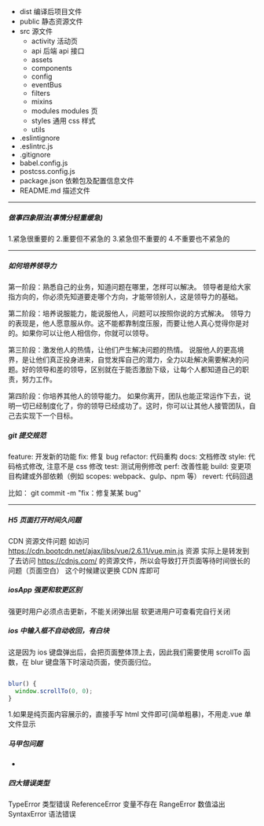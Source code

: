 - dist 编译后项目文件
- public 静态资源文件
- src 源文件
  - activity 活动页
  - api 后端 api 接口
  - assets
  - components
  - config
  - eventBus
  - filters
  - mixins
  - modules modules 页
  - styles 通用 css 样式
  - utils
- .eslintignore
- .eslintrc.js
- .gitignore
- babel.config.js
- postcss.config.js
- package.json 依赖包及配置信息文件
- README.md 描述文件

---

##### 做事四象限法(事情分轻重缓急)

1.紧急很重要的 2.重要但不紧急的 3.紧急但不重要的 4.不重要也不紧急的

---

##### 如何培养领导力

第一阶段：熟悉自己的业务，知道问题在哪里，怎样可以解决。
领导者是给大家指方向的，你必须先知道要走哪个方向，才能带领别人，这是领导力的基础。

第二阶段：培养说服能力，能说服他人，问题可以按照你说的方式解决。
领导力的表现是，他人愿意服从你。这不能都靠制度压服，而要让他人真心觉得你是对的。如果你可以让他人相信你，你就可以领导。

第三阶段：激发他人的热情，让他们产生解决问题的热情。
说服他人的更高境界，是让他们真正投身进来，自觉发挥自己的潜力，全力以赴解决需要解决的问题。好的领导和差的领导，区别就在于能否激励下级，让每个人都知道自己的职责，努力工作。

第四阶段：你培养其他人的领导能力。
如果你离开，团队也能正常运作下去，说明一切已经制度化了，你的领导已经成功了。这时，你可以让其他人接管团队，自己去实现下一个目标。

##### git 提交规范

feature: 开发新的功能
fix: 修复 bug
refactor: 代码重构
docs: 文档修改
style: 代码格式修改, 注意不是 css 修改
test: 测试用例修改
perf: 改善性能
build: 变更项目构建或外部依赖（例如 scopes: webpack、gulp、npm 等）
revert: 代码回退

比如：
git commit -m "fix：修复某某 bug"

---

##### H5 页面打开时间久问题

CDN 资源文件问题
如访问 https://cdn.bootcdn.net/ajax/libs/vue/2.6.11/vue.min.js 资源
实际上是转发到了去访问 https://cdnjs.com/ 的资源文件，所以会导致打开页面等待时间很长的问题（页面空白）
这个时候建议更换 CDN 库即可

##### iosApp 强更和软更区别

强更时用户必须点击更新，不能关闭弹出层
软更进用户可查看完自行关闭

##### ios 中输入框不自动收回，有白块

这是因为 ios 键盘弹出后，会把页面整体顶上去，因此我们需要使用 scrollTo 函数，在 blur 键盘落下时滚动页面，使页面归位。

```javascript

blur() {
  window.scrollTo(0, 0);
}

```

1.如果是纯页面内容展示的，直接手写 html 文件即可(简单粗暴)，不用走.vue 单文件显示

##### 马甲包问题

-

##### 四大错误类型

TypeError 类型错误
ReferenceError 变量不存在
RangeError 数值溢出  
SyntaxError 语法错误
